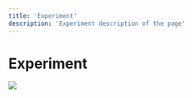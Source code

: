 ```yaml
---
title: 'Experiment'
description: 'Experiment description of the page'
---
```


# Experiment

![](/planet.jpg)

